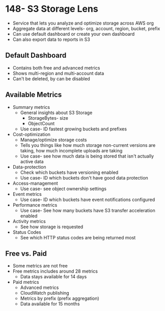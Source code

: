 # 148- S3 Storage Lens
- Service that lets you analyze and optimize storage across AWS org
- Aggregate data at different levels- org, account, region, bucket, prefix
- Can use default dashboard or create your own dashboard
- Can also export data to reports in S3

## Default Dashboard
- Contains both free and advanced metrics
- Shows multi-region and multi-account data
- Can't be deleted, by can be disabled

## Available Metrics
- Summary metrics
	- General insights about S3 Storage
		- StorageBytes- size
		- ObjectCount
	- Use case- ID fastest growing buckets and prefixes
- Cost-optimization
	- Manage/optimize storage costs
	- Tells you things like how much storage non-current versions are taking, how much incomplete uploads are taking
	- Use case- see how much data is being stored that isn't actually active data
- Data-protection
	- Check which buckets have versioning enabled
	- Use case- ID which buckets don't have good data protection
- Access-management
	- Use case- see object ownership settings
- Event metrics
	- Use case- ID which buckets have event notifications configured
- Performance metrics
	- Use case- See how many buckets have S3 transfer acceleration enabled
- Activity metrics
	- See how storage is requested
- Status Codes
	- See which HTTP status codes are being returned most

## Free vs. Paid
- Some metrics are not free
- Free metrics includes around 28 metrics
	- Data stays available for 14 days
- Paid metrics
	- Advanced metrics
	- CloudWatch publishing
	- Metrics by prefix (prefix aggregation)
	- Data available for 15 months